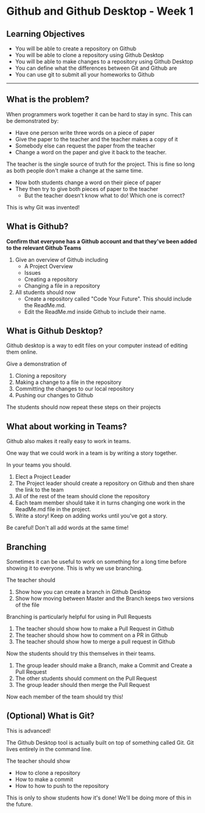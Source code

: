 # Github and Github Desktop - Week 1

## Learning Objectives

- You will be able to create a repository on Github
- You will be able to clone a repository using Github Desktop
- You will be able to make changes to a repository using Github Desktop
- You can define what the differences between Git and Github are
- You can use git to submit all your homeworks to Github

---

## What is the problem?

When programmers work together it can be hard to stay in sync. This can be demonstrated by:

- Have one person write three words on a piece of paper
- Give the paper to the teacher and the teacher makes a copy of it
- Somebody else can request the paper from the teacher
- Change a word on the paper and give it back to the teacher.

The teacher is the single source of truth for the project. This is fine so long as both people don't make a change at the same time.

- Now both students change a word on their piece of paper
- They then try to give both pieces of paper to the teacher
  - But the teacher doesn't know what to do! Which one is correct?

This is why Git was invented!

## What is Github?

**Confirm that everyone has a Github account and that they've been added to the relevant Github Teams**

1. Give an overview of Github including
   - A Project Overview
   - Issues
   - Creating a repository
   - Changing a file in a repository
2. All students should now
   - Create a repository called "Code Your Future". This should include the ReadMe.md.
   - Edit the ReadMe.md inside Github to include their name.

## What is Github Desktop?

Github desktop is a way to edit files on your computer instead of editing them online.

Give a demonstration of

1. Cloning a repository
2. Making a change to a file in the repository
3. Committing the changes to our local repository
4. Pushing our changes to Github

The students should now repeat these steps on their projects

## What about working in Teams?

Github also makes it really easy to work in teams.

One way that we could work in a team is by writing a story together.

In your teams you should.

1. Elect a Project Leader
2. The Project leader should create a repository on Github and then share the link to the team
3. All of the rest of the team should clone the repository
4. Each team member should take it in turns changing one work in the ReadMe.md file in the project.
5. Write a story! Keep on adding works until you've got a story.

Be careful! Don't all add words at the same time!

## Branching

Sometimes it can be useful to work on something for a long time before showing it to everyone. This is why we use branching.

The teacher should

1. Show how you can create a branch in Github Desktop
2. Show how moving between Master and the Branch keeps two versions of the file

Branching is particularly helpful for using in Pull Requests

1. The teacher should show how to make a Pull Request in Github
2. The teacher should show how to comment on a PR in Github
3. The teacher should show how to merge a pull request in Github

Now the students should try this themselves in their teams.

1. The group leader should make a Branch, make a Commit and Create a Pull Request
2. The other students should comment on the Pull Request
3. The group leader should then merge the Pull Request

Now each member of the team should try this!

## (Optional) What is Git?

This is advanced!

The Github Desktop tool is actually built on top of something called Git. Git lives entirely in the command line.

The teacher should show

- How to clone a repository
- How to make a commit
- How to how to push to the repository

This is only to show students how it's done! We'll be doing more of this in the future.
